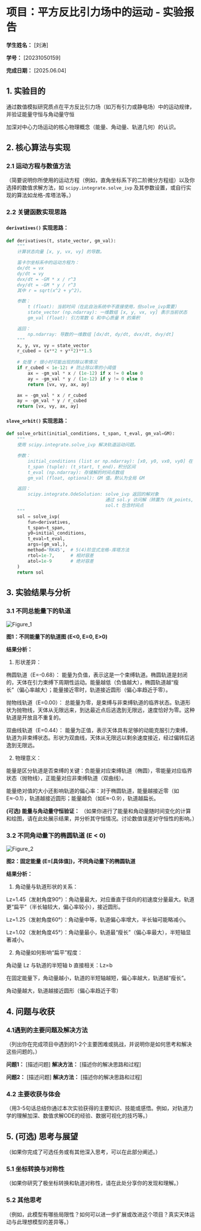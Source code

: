 # 项目：平方反比引力场中的运动 - 实验报告

**学生姓名：** [刘涛]

**学号：** [20231050159]

**完成日期：** [2025.06.04]

## 1. 实验目的

通过数值模拟研究质点在平方反比引力场（如万有引力或静电场）中的运动规律，并验证能量守恒与角动量守恒

加深对中心力场运动的核心物理概念（能量、角动量、轨道几何）的认识。

## 2. 核心算法与实现

### 2.1 运动方程与数值方法
（简要说明你所使用的运动方程（例如，直角坐标系下的二阶微分方程组）以及你选择的数值求解方法，如 `scipy.integrate.solve_ivp` 及其参数设置，或自行实现的算法如龙格-库塔法等。）

### 2.2 关键函数实现思路

#### `derivatives()` 实现思路：

```python
def derivatives(t, state_vector, gm_val):
    """
    计算状态向量 [x, y, vx, vy] 的导数。

    笛卡尔坐标系中的运动方程为：
    dx/dt = vx
    dy/dt = vy
    dvx/dt = -GM * x / r^3
    dvy/dt = -GM * y / r^3
    其中 r = sqrt(x^2 + y^2)。

    参数：
        t (float): 当前时间（在此自治系统中不直接使用，但solve_ivp需要）
        state_vector (np.ndarray): 一维数组 [x, y, vx, vy] 表示当前状态
        gm_val (float): 引力常数 G 和中心质量 M 的乘积

    返回：
        np.ndarray: 导数的一维数组 [dx/dt, dy/dt, dvx/dt, dvy/dt]
    """
    x, y, vx, vy = state_vector
    r_cubed = (x**2 + y**2)**1.5
    
    # 处理 r 很小时可能出现的除以零情况
    if r_cubed < 1e-12: # 防止除以零的小阈值
        ax = -gm_val * x / (1e-12) if x != 0 else 0
        ay = -gm_val * y / (1e-12) if y != 0 else 0
        return [vx, vy, ax, ay]

    ax = -gm_val * x / r_cubed
    ay = -gm_val * y / r_cubed
    return [vx, vy, ax, ay]
```

#### `slove_orbit()` 实现思路：

```python
def solve_orbit(initial_conditions, t_span, t_eval, gm_val=GM):
    """
    使用 scipy.integrate.solve_ivp 解决轨道运动问题。

    参数：
        initial_conditions (list or np.ndarray): [x0, y0, vx0, vy0] 在 t_start 时的初始状态
        t_span (tuple): (t_start, t_end)，积分区间
        t_eval (np.ndarray): 存储解的时间点数组
        gm_val (float, optional): GM 值。默认为全局 GM

    返回：
        scipy.integrate.OdeSolution: solve_ivp 返回的解对象
                                     通过 sol.y 访问解（转置为 (N_points, N_vars)）
                                     sol.t 包含时间点
    """
    sol = solve_ivp(
        fun=derivatives, 
        t_span=t_span, 
        y0=initial_conditions, 
        t_eval=t_eval, 
        args=(gm_val,),
        method='RK45',  # 5(4)阶显式龙格-库塔方法
        rtol=1e-7,      # 相对容差
        atol=1e-9       # 绝对容差
    )
    return sol
```

## 3. 实验结果与分析

### 3.1 不同总能量下的轨道

![Figure_1](https://github.com/user-attachments/assets/426a60a7-a91e-4b39-9ffc-f6c76b13b60a)

**图1：不同能量下的轨道图 (E<0, E=0, E>0)**

**结果分析：**

1. 形状差异：

椭圆轨道（E=-0.68）：
能量为负值，表示这是一个束缚轨道。椭圆轨道是封闭的，天体在引力束缚下周期性运动。能量越低（负值越大），椭圆轨道越“瘦长”（偏心率越大）；能量接近零时，轨道接近圆形（偏心率趋近于零）。

抛物线轨道（E=0.00）：
总能量为零，是束缚与非束缚轨道的临界状态。轨道形状为抛物线，天体从无限远来，到达最近点后逃逸到无限远，速度恰好为零。这种轨道是开放且不重复的。

双曲线轨道（E=0.44）：
能量为正值，表示天体具有足够的动能克服引力束缚，轨道为非束缚状态。形状为双曲线，天体从无限远以剩余速度接近，经过偏转后逃逸到无限远。

2. 物理意义：

能量是区分轨道是否束缚的关键：负能量对应束缚轨道（椭圆），零能量对应临界状态（抛物线），正能量对应非束缚轨道（双曲线）。

能量绝对值的大小还影响轨道的偏心率：对于椭圆轨道，能量越接近零（如E≈-0.1），轨道越接近圆形；能量越负（如E≈-0.9），轨道越扁长。

**(可选) 能量与角动量守恒验证：**
（如果你进行了能量和角动量随时间变化的计算和绘图，请在此处展示结果，并分析其守恒情况。讨论数值误差对守恒性的影响。）

### 3.2 不同角动量下的椭圆轨道 (E < 0)

![Figure_2](https://github.com/user-attachments/assets/6a854e01-3e6d-4dcb-b199-048ba0e7e247)

**图2：固定能量 (E=[具体值])，不同角动量下的椭圆轨道**

**结果分析：**

1. 角动量与轨道形状的关系：

Lz=1.45（发射角度90°）：角动量最大，对应垂直于径向的初速度分量最大。轨道更“扁平”（半长轴较大，偏心率较小），接近圆形。

Lz=1.25（发射角度60°）：角动量中等，轨道偏心率增大，半长轴可能略减小。

Lz=1.02（发射角度45°）：角动量最小，轨道最“瘦长”（偏心率最大），半短轴显著减小。

2. 角动量如何影响“扁平”程度：

角动量 Lz 与轨道的半短轴 b 直接相关：Lz∝b

在固定能量下，角动量越小，轨道的半短轴越短，偏心率越大，轨道越“瘦长”。

角动量越大，轨道越接近圆形（偏心率趋近于零）

## 4. 问题与收获

### 4.1遇到的主要问题及解决方法
（列出你在完成项目中遇到的1-2个主要困难或挑战，并说明你是如何思考和解决这些问题的。）

**问题1：** [描述问题]
**解决方法：** [描述你的解决思路和过程]

**问题2：** [描述问题]
**解决方法：** [描述你的解决思路和过程]

### 4.2 主要收获与体会
（用3-5句话总结你通过本次实验获得的主要知识、技能或感悟。例如，对轨道力学的理解加深、数值求解ODE的经验、数据可视化的技巧等。）

## 5. (可选) 思考与展望

（如果你完成了可选任务或有其他深入思考，可以在此部分阐述。）

### 5.1 坐标转换与对称性
（如果你研究了极坐标转换和轨道对称性，请在此处分享你的发现和理解。）

### 5.2 其他思考
（例如，此模型有哪些局限性？如何可以进一步扩展或改进这个项目？真实天体运动与此理想模型的差异等。）

